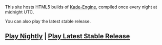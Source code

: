 This site hosts HTML5 builds of [Kade-Engine](https://github.com/KadeDev/Kade-Engine), compiled once every night at midnight UTC.

You can also play the latest stable release.

## [Play Nightly](nightly/) | [Play Latest Stable Release](stable/)
